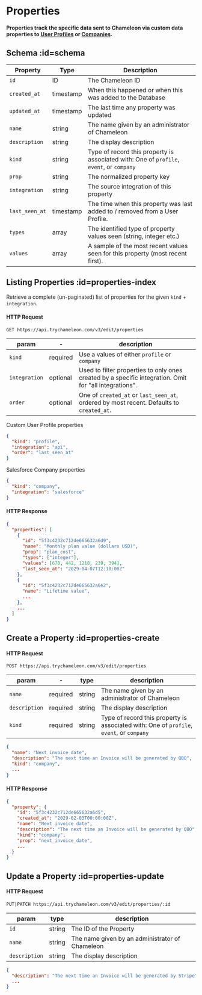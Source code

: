 # Properties

**Properties track the specific data sent to Chameleon via custom data properties to [User Profiles](apis/profiles.md) or [Companies](apis/companies.md).**


## Schema :id=schema

| Property | Type | Description |
| --- | --- | --- |
| `id` | ID | The Chameleon ID |
| `created_at` | timestamp | When this happened or when this was added to the Database |
| `updated_at` | timestamp | The last time any property was updated |
| `name` | string | The name given by an administrator of Chameleon |
| `description` | string | The display description |
| `kind` | string | Type of record this property is associated with: One of `profile`, `event`, or `company` |
| `prop` | string | The normalized property key |
| `integration` | string | The source integration of this property |
| `last_seen_at` | timestamp | The time when this property was last added to / removed from a User Profile. |
| `types` | array | The identified type of property values seen (string, integer etc.) |
| `values` | array | A sample of the most recent values seen for this property (most recent first). |


## Listing Properties :id=properties-index

Retrieve a complete (un-paginated) list of properties for the given `kind` + `integration`.

#### HTTP Request

```
GET https://api.trychameleon.com/v3/edit/properties
```

| param  | -        | description                                                  |
| ------ | -------- | ------------------------------------------------------------ |
| `kind`        | required | Use a values of either `profile` or `company`                     |
| `integration` | optional | Used to filter properties to only ones created by a specific integration. Omit for "all integrations". |
| `order`       | optional | One of `created_at` or `last_seen_at`, ordered by most recent. Defaults to `created_at`. |


Custom User Profile properties
```json
{
  "kind": "profile",
  "integration": "api",
  "order": "last_seen_at"
}
```

Salesforce Company properties
```json
{
  "kind": "company",
  "integration": "salesforce"
}
```


#### HTTP Response

```json
{
  "properties": [
    {
      "id": "5f3c4232c712de665632a6d9",
      "name": "Monthly plan value (dollars USD)",
      "prop": "plan_cost",
      "types": ["integer"],
      "values": [678, 442, 1218, 239, 394],
      "last_seen_at": "2029-04-07T12:18:00Z"
    },
    {
      "id": "5f3c4232c712de665632a6e2",
      "name": "Lifetime value",
      ...
    },
    ...
  ]
}
```


## Create a Property :id=properties-create

#### HTTP Request

```
POST https://api.trychameleon.com/v3/edit/properties
```

| param         | -        | type        | description                                                                              |
|---------------| -------- | ----------- |------------------------------------------------------------------------------------------|
| `name`        | required | string | The name given by an administrator of Chameleon                                          |
| `description` | required | string | The display description                                                                  |
| `kind`        | required | string | Type of record this property is associated with: One of `profile`, `event`, or `company` |


```json
{
  "name": "Next invoice date",
  "description": "The next time an Invoice will be generated by QBO",
  "kind": "company",
  ...
}
```

#### HTTP Response

```json
{
  "property": {
    "id": "5f3c4232c712de665632a6d5",
    "created_at": "2029-02-03T00:00:00Z",
    "name": "Next invoice date",
    "description": "The next time an Invoice will be generated by QBO",
    "kind": "company",
    "prop": "next_invoice_date",
    ...
  }
}
```


## Update a Property :id=properties-update

#### HTTP Request

```
PUT|PATCH https://api.trychameleon.com/v3/edit/properties/:id
```

| param         | type        | description                                                                              |
|---------------| ----------- |------------------------------------------------------------------------------------------|
| `id`          | string | The ID of the Property                                                                   |
| `name`        | string | The name given by an administrator of Chameleon                                          |
| `description` | string | The display description                                                                  |


```json
{
  "description": "The next time an Invoice will be generated by Stripe",
  ...
}
```